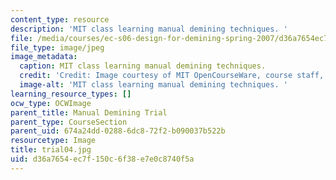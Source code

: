```yaml
---
content_type: resource
description: 'MIT class learning manual demining techniques. '
file: /media/courses/ec-s06-design-for-demining-spring-2007/d36a7654ec7f150c6f38e7e0c8740f5a_trial04.jpg
file_type: image/jpeg
image_metadata:
  caption: MIT class learning manual demining techniques.
  credit: 'Credit: Image courtesy of MIT OpenCourseWare, course staff, and students.'
  image-alt: 'MIT class learning manual demining techniques. '
learning_resource_types: []
ocw_type: OCWImage
parent_title: Manual Demining Trial
parent_type: CourseSection
parent_uid: 674a24dd-0288-6dc8-72f2-b090037b522b
resourcetype: Image
title: trial04.jpg
uid: d36a7654-ec7f-150c-6f38-e7e0c8740f5a
---
```

